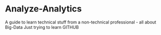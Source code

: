 # Analyze-Analytics
A guide to learn technical stuff from a non-technical professional - all about Big-Data
Just trying to learn GITHUB
